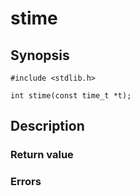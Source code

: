 # stime

## Synopsis

`#include <stdlib.h>`

`int stime(const time_t *t);`

## Description

### Return value

### Errors
